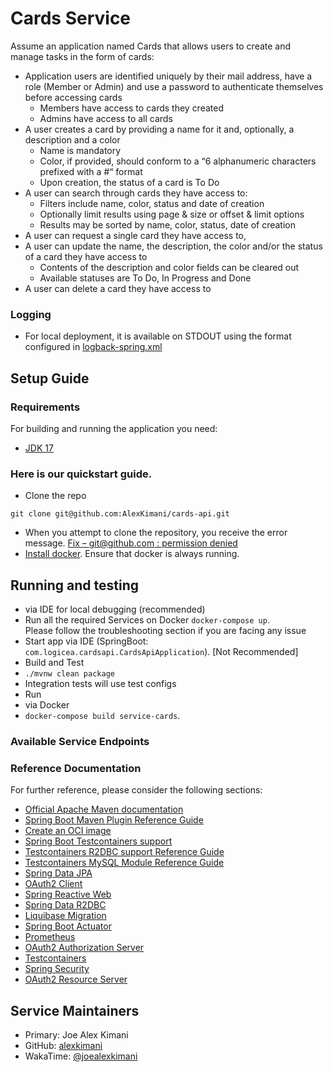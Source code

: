
# Cards Service
Assume an application named Cards that allows users to create and manage tasks in the form of cards:
- Application users are identified uniquely by their mail address, have
  a role (Member or Admin) and use a password to authenticate
  themselves before accessing cards
  * Members have access to cards they created
  * Admins have access to all cards
- A user creates a card by providing a name for it and, optionally, a description and a color
  * Name is mandatory
  * Color, if provided, should conform to a “6 alphanumeric characters prefixed with a #“ format
  * Upon creation, the status of a card is To Do
- A user can search through cards they have access to:
  - Filters include name, color, status and date of creation
  - Optionally limit results using page & size or offset & limit options
  - Results may be sorted by name, color, status, date of creation
- A user can request a single card they have access to,
- A user can update the name, the description, the color and/or the status of a card they have access to
  - Contents of the description and color fields can be cleared out
  - Available statuses are To Do, In Progress and Done
- A user can delete a card they have access to

### Logging
- For local deployment, it is available on STDOUT using the format configured in [logback-spring.xml](src/main/resources/logback-spring.xml)

## Setup Guide
### Requirements

For building and running the application you need:

- [JDK 17](https://www.oracle.com/java/technologies/javase/jdk17-archive-downloads.html)

### **Here is our quickstart guide.**
* Clone the repo
```shell  
git clone git@github.com:AlexKimani/cards-api.git  
```  
* When you attempt to clone the repository, you receive the error message. [Fix – git@github.com : permission denied](https://dev.classmethod.jp/articles/fix-gitgithub-com-permission-denied-publickey-fatal-could-not-read-from-remote-repository/)
* [Install docker](https://docs.docker.com/get-docker/). Ensure that docker is always running.

## Running and testing
* via IDE for local debugging (recommended)
* Run all the required Services on Docker `docker-compose up`.  
  Please follow the troubleshooting section if you are facing any issue
* Start app via IDE (SpringBoot: `com.logicea.cardsapi.CardsApiApplication`). [Not Recommended]
* Build and Test
* `./mvnw clean package`
* Integration tests will use test configs
* Run
* via Docker
* `docker-compose build service-cards`.

### Available Service Endpoints



### Reference Documentation

For further reference, please consider the following sections:

* [Official Apache Maven documentation](https://maven.apache.org/guides/index.html)
* [Spring Boot Maven Plugin Reference Guide](https://docs.spring.io/spring-boot/docs/3.1.3/maven-plugin/reference/html/)
* [Create an OCI image](https://docs.spring.io/spring-boot/docs/3.1.3/maven-plugin/reference/html/#build-image)
* [Spring Boot Testcontainers support](https://docs.spring.io/spring-boot/docs/3.1.3/reference/html/features.html#features.testing.testcontainers)
* [Testcontainers R2DBC support Reference Guide](https://java.testcontainers.org/modules/databases/r2dbc/)
* [Testcontainers MySQL Module Reference Guide](https://java.testcontainers.org/modules/databases/mysql/)
* [Spring Data JPA](https://docs.spring.io/spring-boot/docs/3.1.3/reference/htmlsingle/index.html#data.sql.jpa-and-spring-data)
* [OAuth2 Client](https://docs.spring.io/spring-boot/docs/3.1.3/reference/htmlsingle/index.html#web.security.oauth2.client)
* [Spring Reactive Web](https://docs.spring.io/spring-boot/docs/3.1.3/reference/htmlsingle/index.html#web.reactive)
* [Spring Data R2DBC](https://docs.spring.io/spring-boot/docs/3.1.3/reference/htmlsingle/index.html#data.sql.r2dbc)
* [Liquibase Migration](https://docs.spring.io/spring-boot/docs/3.1.3/reference/htmlsingle/index.html#howto.data-initialization.migration-tool.liquibase)
* [Spring Boot Actuator](https://docs.spring.io/spring-boot/docs/3.1.3/reference/htmlsingle/index.html#actuator)
* [Prometheus](https://docs.spring.io/spring-boot/docs/3.1.3/reference/htmlsingle/index.html#actuator.metrics.export.prometheus)
* [OAuth2 Authorization Server](https://docs.spring.io/spring-boot/docs/3.1.3/reference/htmlsingle/index.html#web.security.oauth2.authorization-server)
* [Testcontainers](https://java.testcontainers.org/)
* [Spring Security](https://docs.spring.io/spring-boot/docs/3.1.3/reference/htmlsingle/index.html#web.security)
* [OAuth2 Resource Server](https://docs.spring.io/spring-boot/docs/3.1.3/reference/htmlsingle/index.html#web.security.oauth2.server)

## Service Maintainers
* Primary: Joe Alex Kimani
* GitHub: [alexkimani](https://github.com/AlexKimani)
* WakaTime: [@joealexkimani](https://wakatime.com/@joealexkimani)